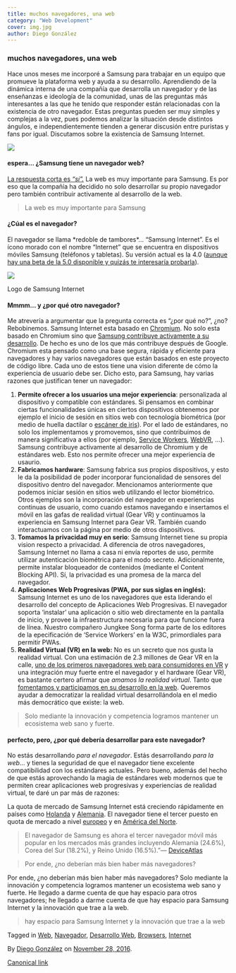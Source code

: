 ```yaml
---
title: muchos navegadores, una web
category: "Web Development"
cover: img.jpg
author: Diego González
---
```


### muchos navegadores, una web

Hace unos meses me incorporé a Samsung para trabajar en un equipo que promueve la plataforma web y ayuda a su desarrollo. Aprendiendo de la dinámica interna de una compañía que desarrolla un navegador y de las enseñanzas e ideología de la comunidad, unas de las preguntas más interesantes a las que he tenido que responder están relacionadas con la existencia de otro navegador. Estas preguntas pueden ser muy simples y complejas a la vez, pues podemos analizar la situación desde distintos ángulos, e independientemente tienden a generar discusión entre puristas y fans por igual. Discutamos sobre la existencia de Samsung Internet.

![](https://cdn-images-1.medium.com/max/800/1*DvSs6N4i3Qnu9Wk2jYyA_A.png)

#### espera… ¿Samsung tiene un navegador web?

[La respuesta corta es _“sí”._](https://medium.com/@torgo/the-big-browser-you-haven-t-heard-of-yet-481a1b48517b#.6lr82ckh8) La web es muy importante para Samsung. Es por eso que la compañía ha decidido no solo desarrollar su propio navegador pero también contribuir activamente al desarrollo de la web.

> La web es muy importante para Samsung

#### ¿Cúal es el navegador?

El navegador se llama \*redoble de tambores\*… “Samsung Internet”. Es el ícono morado con el nombre “Internet” que se encuentra en dispositivos móviles Samsung (teléfonos y tabletas). Su versión actual es la 4.0 ([aunque hay una beta de la 5.0 disponible y quizás te interesaría probarla](https://medium.com/samsung-internet-dev/beta-d0f988fb77fb#.dkd17944d)).

![](https://cdn-images-1.medium.com/max/800/1*wBzqmScsT1UpimGtQgoxag.png)

Logo de Samsung Internet

#### Mmmm… y ¿por qué otro navegador?

Me atrevería a argumentar que la pregunta correcta es “¿por qué no?”, ¿no? Rebobinemos. Samsung Internet esta basado en [Chromium](https://www.chromium.org/Home). No solo esta basado en Chromium sino que [Samsung contribuye activamente a su desarrollo](https://bugs.chromium.org/p/chromium/issues/list?can=2&q=owner%3Asamsung). De hecho es uno de los que más contribuye después de Google. Chromium esta pensado como una base segura, rápida y eficiente para navegadores y hay varios navegadores que están basados en este proyecto de código libre. Cada uno de estos tiene una vision diferente de cómo la experiencia de usuario debe ser. Dicho esto, para Samsung, hay varias razones que justifican tener un navegador:

1.  **Permite ofrecer a los usuarios una mejor experiencia**: personalizada al dispositivo y compatible con estándares. Si pensamos en combinar ciertas funcionalidades únicas en ciertos dispositivos obtenemos por ejemplo el inicio de sesión en sitios web con tecnología biométrica (por medio de huella dactilar o [escáner de iris](https://medium.com/samsung-internet-dev/iris-scanning-comes-to-the-web-516b40063622#.5kj7qo3it)). Por el lado de estándares, no solo los implementamos y promovemos, sino que contribuimos de manera significativa a ellos (por ejemplo, [Service Workers](http://www.w3.org/TR/service-workers/), [WebVR](https://medium.com/samsung-internet-dev/w3c-webvr-workshop-follow-up-bcfe6558ccba#.11nftvmjb), …). Samsung contribuye activamente al desarrollo de Chromium y de estándares web. Esto nos permite ofrecer una mejor experiencia de usaurio.
2.  **Fabricamos hardware**: Samsung fabrica sus propios dispositivos, y esto le da la posibilidad de poder incorporar funcionalidad de sensores del dispositivo dentro del navegador. Mencionamos anteriormente que podemos iniciar sesión en sitios web utilizando el lector biométrico. Otros ejemplos son la incorporación del navegador en experiencias continuas de usuario, como cuando estamos navegando e insertamos el móvil en las gafas de realidad virtual (Gear VR) y continuamos la experiencia en Samsung Internet para Gear VR. También cuando interactuamos con la página por medio de otros dispositivos.
3.  **Tomamos la privacidad muy en serio**: Samsung Internet tiene su propia vision respecto a privacidad. A diferencia de otros navegadores, Samsung Internet no llama a casa ni envía reportes de uso, permite utilizar autenticación biométrica para el modo secreto. Adicionalmente, permite instalar bloqueador de contenidos (mediante el Content Blocking API). Sí, la privacidad es una promesa de la marca del navegador.
4.  **Aplicaciones Web Progresivas (PWA, por sus siglas en inglés):** Samsung Internet es uno de los navegadores que esta liderando el desarrollo del concepto de Aplicaciones Web Progresivas. El navegador soporta ‘instalar’ una aplicación o sitio web directamente en la pantalla de inicio, y provee la infraestructura necesaria para que funcione fuera de línea. Nuestro compañero Jungkee Song forma parte de los editores de la epecificación de ‘Service Workers’ en la W3C, primordiales para permitir PWAs.
5.  **Realidad Virtual (VR) en la web:** No es un secreto que nos gusta la realidad virtual. Con una estimación de 2.3 millones de Gear VR en la calle, [uno de los primeros navegadores web para consumidores en VR](https://www.oculus.com/experiences/gear-vr/849609821813454/) y una integración muy fuerte entre el navegador y el hardware (Gear VR), es bastante certero afirmar que _amamos la realidad virtual_. Tanto que [fomentamos y participamos en su desarrollo en la web](https://www.w3.org/2016/06/vr-workshop/report.html). Queremos ayudar a democratizar la realidad virtual desarrollándola en el medio más democrático que existe: la web.

> Solo mediante la innovación y competencia logramos mantener un ecosistema web sano y fuerte.

#### perfecto, pero, ¿por qué debería desarrollar para este navegador?

No estás desarrollando _para el navegador_. Estás desarrollando _para la web_… y tienes la seguridad de que el navegador tiene excelente compatibilidad con los estándares actuales. Pero bueno, además del hecho de que estás aprovechando la magia de estándares web modernos que te permiten crear aplicaciones web progresivas y experiencias de realidad virtual, te daré un par más de razones:

La quota de mercado de Samsung Internet está creciendo rápidamente en países como [Holanda](http://gs.statcounter.com/#mobile_browser-NL-monthly-201603-201609) y [Alemania](http://gs.statcounter.com/#mobile_browser-DE-monthly-201603-201609). El navegador tiene el tercer puesto en quota de mercado a nivel [europeo](http://gs.statcounter.com/#mobile_browser-eu-monthly-201603-201609) y en [América del Norte](http://gs.statcounter.com/#mobile_browser-na-monthly-201603-201609).

> El navegador de Samsung es ahora el tercer navegador móvil más popular en los mercados más grandes incluyendo Alemania (24.6%), Corea del Sur (18.2%), y Reino Unido (16.5%).”— [DeviceAtlas](https://deviceatlas.com/blog/most-used-mobile-browsers-q3-2016)

> Por ende, ¿no deberían más bien haber más navegadores?

Por ende, ¿no deberían más bien haber más navegadores? Solo mediante la innovación y competencia logramos mantener un ecosistema web sano y fuerte. He llegado a darme cuenta de que hay espacio para otros navegadores; he llegado a darme cuenta de que hay espacio para Samsung Internet y la innovación que trae a la web.

> hay espacio para Samsung Internet y la innovación que trae a la web

Tagged in [Web](https://medium.com/tag/web), [Navegador](https://medium.com/tag/navegador), [Desarrollo Web](https://medium.com/tag/desarrollo-web), [Browsers](https://medium.com/tag/browsers), [Internet](https://medium.com/tag/internet)

By [Diego González](https://medium.com/@diekus) on [November 28, 2016](https://medium.com/p/cc667ecc3e34).

[Canonical link](https://medium.com/@diekus/muchos-navegadores-una-web-cc667ecc3e34)
